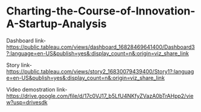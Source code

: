 # Charting-the-Course-of-Innovation-A-Startup-Analysis

Dashboard link-https://public.tableau.com/views/dashboard_16828469641400/Dashboard3?:language=en-US&publish=yes&:display_count=n&:origin=viz_share_link

Story link-https://public.tableau.com/views/story2_16830079439400/Story1?:language=en-US&publish=yes&:display_count=n&:origin=viz_share_link

Video demostration link-https://drive.google.com/file/d/17c0VJ17_b5LfU4NKfyZVazA0bTrAHpp2/view?usp=drivesdk
